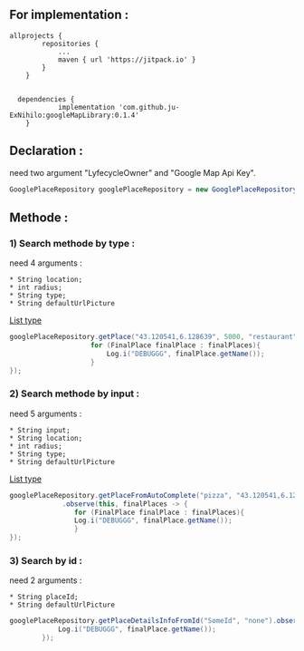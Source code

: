 ## For implementation :

``` 
allprojects {
		repositories {
			...
			maven { url 'https://jitpack.io' }
		}
	}
``` 
``` 
  
  dependencies {
	        implementation 'com.github.ju-ExNihilo:googleMapLibrary:0.1.4'
	}
``` 

## Declaration : 



need two argument "LyfecycleOwner" and "Google Map Api Key".

```java 
GooglePlaceRepository googlePlaceRepository = new GooglePlaceRepository(this, "your_google_map_api_key");
``` 

## Methode : 

  
  

### 1) Search methode by type :


need 4 arguments :  

	* String location;
	* int radius;
	* String type; 
	* String defaultUrlPicture
[List type](https://developers.google.com/places/web-service/supported_types)

```java 
googlePlaceRepository.getPlace("43.120541,6.128639", 5000, "restaurant", "none").observe(this, finalPlaces -> {
                    for (FinalPlace finalPlace : finalPlaces){
                        Log.i("DEBUGGG", finalPlace.getName());
                    }
});
``` 


### 2) Search methode by input :


need 5 arguments :   

	* String input;
	* String location;
	* int radius;
	* String type; 
	* String defaultUrlPicture
[List type](https://developers.google.com/places/web-service/autocomplete#place_types)
	
```java 
googlePlaceRepository.getPlaceFromAutoComplete("pizza", "43.120541,6.128639", 5000, "establishment", "none")
		     .observe(this, finalPlaces -> {
			    for (FinalPlace finalPlace : finalPlaces){
				Log.i("DEBUGGG", finalPlace.getName());
			    }
});
``` 

### 3) Search by id :


need 2 arguments :   

	* String placeId;
	* String defaultUrlPicture
	
```java 
googlePlaceRepository.getPlaceDetailsInfoFromId("SomeId", "none").observe(this, finalPlace -> {
            Log.i("DEBUGGG", finalPlace.getName());
        });
``` 
	

